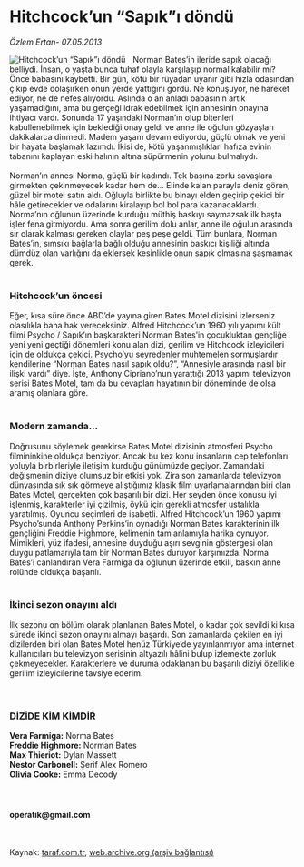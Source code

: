 # Hitchcock’un “Sapık”ı döndü

*Özlem Ertan- 07.05.2013*

<div class="yazi"><img align="left" alt="Hitchcock’un “Sapık”ı döndü" border="0" src="http://www.taraf.com.tr/fotoraflar/makaleler/hitchcock-un-sapik-i-dondu_6637_orijinal.jpg" style="border-right-width:10px; border-color:#FFFFFF"/>Norman Bates’in ileride sapık olacağı belliydi. İnsan, o yaşta bunca tuhaf olayla karşılaşıp normal kalabilir mi? Önce babasını kaybetti. Bir gün, kötü bir rüyadan uyanır gibi hızla odasından çıkıp evde dolaşırken onun yerde yattığını gördü. Ne konuşuyor, ne hareket ediyor, ne de nefes alıyordu. Aslında o an anladı babasının artık yaşamadığını, ama bu gerçeği idrak edebilmek için annesinin onayına ihtiyacı vardı. Sonunda 17 yaşındaki Norman’ın olup bitenleri kabullenebilmek için beklediği onay geldi ve anne ile oğulun gözyaşları dakikalarca dinmedi. Madem yaşam devam ediyordu, güçlü olmak ve yeni bir hayata başlamak lazımdı. İkisi de, kötü yaşanmışlıkları hafıza evinin tabanını kaplayan eski halının altına süpürmenin yolunu bulmalıydı.<br/><br/>Norman’ın annesi Norma, güçlü bir kadındı. Tek başına zorlu savaşlara girmekten çekinmeyecek kadar hem de... Elinde kalan parayla deniz gören, güzel bir motel satın aldı. Oğluyla birlikte bu binayı elden geçirip çekici bir hâle getirecekler ve odalarını kiralayıp bol bol para kazanacaklardı. Norma’nın oğlunun üzerinde kurduğu müthiş baskıyı saymazsak ilk başta işler fena gitmiyordu. Ama sonra gerilim dolu anlar, anne ile oğulun arasında sır olarak kalması gereken olaylar peş peşe geldi. Tüm bunlara, Norman Bates’in, sımsıkı bağlarla bağlı olduğu annesinin baskıcı kişiliği altında dümdüz olan varlığını da eklersek kesinlikle onun sapık olmasına şaşmamak gerek.<br/><br/>
<h3>Hitchcock’un öncesi</h3>Eğer, kısa süre önce ABD’de yayına giren Bates Motel dizisini izlerseniz olasılıkla bana hak vereceksiniz. Alfred Hitchcock’un 1960 yılı yapımı kült filmi Psycho / Sapık’ın başkarakteri Norman Bates’in çocukluktan gençliğe yeni yeni geçtiği dönemleri konu alan dizi, gerilim ve Hitchcock izleyicileri için de oldukça çekici. Psycho’yu seyredenler muhtemelen sormuşlardır kendilerine “Norman Bates nasıl sapık oldu?”, “Annesiyle arasında nasıl bir ilişki vardı” diye. İşte, Anthony Cipriano’nun yarattığı 2013 yapımı televizyon serisi Bates Motel, tam da bu cevapları hayatının bir döneminde de olsa aramış olanlara göre.<br/><br/>
<h3>Modern zamanda...</h3>Doğrusunu söylemek gerekirse Bates Motel dizisinin atmosferi Psycho filmininkine oldukça benziyor. Ancak bu kez konu insanların cep telefonları yoluyla birbirleriyle iletişim kurduğu günümüzde geçiyor. Zamandaki değişmenin diziye olumsuz bir etkisi yok. Zira son zamanlarda televizyon dünyasında sık sık görmeye alıştığımız klasik film uyarlamalarından biri olan Bates Motel, gerçekten çok başarılı bir dizi. Her şeyden önce konusu iyi işlenmiş, karakterler iyi çizilmiş, öykü için gerekli atmosfer ustalıkla yaratılmış. Oyuncu seçimleri de isabetli. Alfred Hitchcock’un 1960 yapımı Psycho’sunda Anthony Perkins’in oynadığı Norman Bates karakterinin ilk gençliğini Freddie Highmore, kelimenin tam anlamıyla harika oynuyor. Mimikleri, yüz ifadesi, annesine duyduğu aşırı sevginin göstergesi olan duygu patlamarıyla tam bir Norman Bates duruyor karşımızda. Norma Bates’i canlandıran Vera Farmiga da oğlunun üzerinde etkili, baskın anne rolünde oldukça başarılı.<br/><br/>
<h3>İkinci sezon onayını aldı</h3>İlk sezonu on bölüm olarak planlanan Bates Motel, o kadar çok sevildi ki kısa sürede ikinci sezon onayını almayı başardı. Son zamanlarda çekilen en iyi dizilerden biri olan Bates Motel henüz Türkiye’de yayınlanmıyor ama internet kullanıcıları bu televizyon serisinin altyazılı hâlini bulup izlemekte zorluk çekmeyecekler. Karakterlere ve duruma odaklanan bu başarılı diziyi özellikle gerilim izleyicilerine tavsiye ederim.<br/><br/><br/>
<h3>DİZİDE KİM KİMDİR</h3><strong>Vera Farmiga:</strong> Norma Bates<br/><strong>Freddie Highmore:</strong> Norman Bates<br/><strong>Max Thieriot:</strong> Dylan Massett<br/><strong>Nestor Carbonell:</strong> Şerif Alex Romero<br/><strong>Olivia Cooke:</strong> Emma Decody<br/><br/><br/>
<h4>operatik@gmail.com</h4><br/>
</div>

Kaynak: [taraf.com.tr](http://www.taraf.com.tr/ozlem-ertan-2/makale-hitchcock-un-sapik-i-dondu.htm), [web.archive.org (arşiv bağlantısı)](http://web.archive.org/web/20131107103543/http://www.taraf.com.tr/ozlem-ertan-2/makale-hitchcock-un-sapik-i-dondu.htm)
